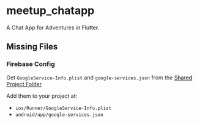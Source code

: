 # meetup_chatapp

A Chat App for Adventures in Flutter.

## Missing Files

### Firebase Config

Get `GoogleService-Info.plist` and `google-services.json` from the [Shared Project Folder](https://drive.google.com/drive/folders/1URxuILxk8NR66DIRbuERFDXIILCX6jM2?usp=sharing)

Add them to your project at:

- `ios/Runner/GoogleService-Info.plist`
- `android/app/google-services.json`

